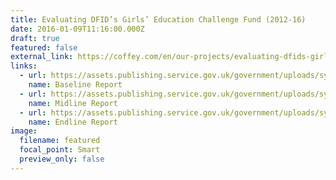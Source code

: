 ```yaml
---
title: Evaluating DFID’s Girls’ Education Challenge Fund (2012-16)
date: 2016-01-09T11:16:00.000Z
draft: true
featured: false
external_link: https://coffey.com/en/our-projects/evaluating-dfids-girls-education-challenge-fund/
links:
  - url: https://assets.publishing.service.gov.uk/government/uploads/system/uploads/attachment_data/file/646560/Baseline-report-Step-Change-Window-GEC.pdf
    name: Baseline Report
  - url: https://assets.publishing.service.gov.uk/government/uploads/system/uploads/attachment_data/file/646589/Midline-Eval-Step-Change-GEC.pdf
    name: Midline Report
  - url: https://assets.publishing.service.gov.uk/government/uploads/system/uploads/attachment_data/file/700963/Endline-report-Girls-Education-Challenge-Step-Change-Window.pdf
    name: Endline Report
image:
  filename: featured
  focal_point: Smart
  preview_only: false
---
```

